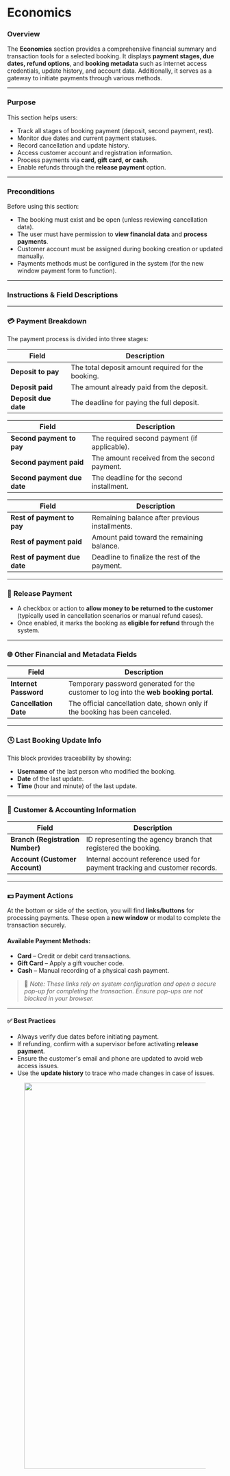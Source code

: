 # Economics

### **Overview**

The **Economics** section provides a comprehensive financial summary and transaction tools for a selected booking. It displays **payment stages, due dates, refund options**, and **booking metadata** such as internet access credentials, update history, and account data. Additionally, it serves as a gateway to initiate payments through various methods.

***

### **Purpose**

This section helps users:

* Track all stages of booking payment (deposit, second payment, rest).
* Monitor due dates and current payment statuses.
* Record cancellation and update history.
* Access customer account and registration information.
* Process payments via **card, gift card, or cash**.
* Enable refunds through the **release payment** option.

***

### **Preconditions**

Before using this section:

* The booking must exist and be open (unless reviewing cancellation data).
* The user must have permission to **view financial data** and **process payments**.
* Customer account must be assigned during booking creation or updated manually.
* Payments methods must be configured in the system (for the new window payment form to function).

***

### **Instructions & Field Descriptions**

***

### 💳 **Payment Breakdown**

The payment process is divided into three stages:

| Field                | Description                                        |
| -------------------- | -------------------------------------------------- |
| **Deposit to pay**   | The total deposit amount required for the booking. |
| **Deposit paid**     | The amount already paid from the deposit.          |
| **Deposit due date** | The deadline for paying the full deposit.          |

| Field                       | Description                                  |
| --------------------------- | -------------------------------------------- |
| **Second payment to pay**   | The required second payment (if applicable). |
| **Second payment paid**     | The amount received from the second payment. |
| **Second payment due date** | The deadline for the second installment.     |

| Field                        | Description                                    |
| ---------------------------- | ---------------------------------------------- |
| **Rest of payment to pay**   | Remaining balance after previous installments. |
| **Rest of payment paid**     | Amount paid toward the remaining balance.      |
| **Rest of payment due date** | Deadline to finalize the rest of the payment.  |

***

### 💸 **Release Payment**

* A checkbox or action to **allow money to be returned to the customer** (typically used in cancellation scenarios or manual refund cases).
* Once enabled, it marks the booking as **eligible for refund** through the system.

***

### 🌐 **Other Financial and Metadata Fields**

| Field                 | Description                                                                           |
| --------------------- | ------------------------------------------------------------------------------------- |
| **Internet Password** | Temporary password generated for the customer to log into the **web booking portal**. |
| **Cancellation Date** | The official cancellation date, shown only if the booking has been canceled.          |

***

### 🕓 **Last Booking Update Info**

This block provides traceability by showing:

* **Username** of the last person who modified the booking.
* **Date** of the last update.
* **Time** (hour and minute) of the last update.

***

### 🏢 **Customer & Accounting Information**

| Field                            | Description                                                                |
| -------------------------------- | -------------------------------------------------------------------------- |
| **Branch (Registration Number)** | ID representing the agency branch that registered the booking.             |
| **Account (Customer Account)**   | Internal account reference used for payment tracking and customer records. |

***

### 💵 **Payment Actions**

At the bottom or side of the section, you will find **links/buttons** for processing payments. These open a **new window** or modal to complete the transaction securely.

#### Available Payment Methods:

* **Card** – Credit or debit card transactions.
* **Gift Card** – Apply a gift voucher code.
* **Cash** – Manual recording of a physical cash payment.

> 🧩 _Note: These links rely on system configuration and open a secure pop-up for completing the transaction. Ensure pop-ups are not blocked in your browser._

***

#### ✅ Best Practices

* Always verify due dates before initiating payment.
* If refunding, confirm with a supervisor before activating **release payment**.
* Ensure the customer's email and phone are updated to avoid web access issues.
* Use the **update history** to trace who made changes in case of issues.

<figure><img src="https://sonat.com/api/Document/Image/19670ef0-8b8a-4cda-8eb6-249681e07016/60a72aeb-a272-4428-a118-b6074b1b35b5/055f9e6a-1e8f-4b00-a685-f03c27defc33.webp?width=1864" alt="" width="900"><figcaption></figcaption></figure>
